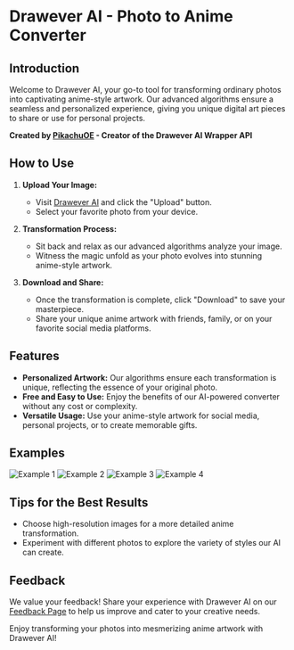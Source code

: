 # Drawever AI - Photo to Anime Converter

## Introduction
Welcome to Drawever AI, your go-to tool for transforming ordinary photos into captivating anime-style artwork. Our advanced algorithms ensure a seamless and personalized experience, giving you unique digital art pieces to share or use for personal projects.

**Created by [PikachuOE](https://replit.com/@PikachuOE) - Creator of the Drawever AI Wrapper API**

## How to Use
1. **Upload Your Image:**
   - Visit [Drawever AI](https://draweverai.com) and click the "Upload" button.
   - Select your favorite photo from your device.

2. **Transformation Process:**
   - Sit back and relax as our advanced algorithms analyze your image.
   - Witness the magic unfold as your photo evolves into stunning anime-style artwork.

3. **Download and Share:**
   - Once the transformation is complete, click "Download" to save your masterpiece.
   - Share your unique anime artwork with friends, family, or on your favorite social media platforms.

## Features
- **Personalized Artwork:** Our algorithms ensure each transformation is unique, reflecting the essence of your original photo.
- **Free and Easy to Use:** Enjoy the benefits of our AI-powered converter without any cost or complexity.
- **Versatile Usage:** Use your anime-style artwork for social media, personal projects, or to create memorable gifts.

## Examples
![Example 1](https://i.imgur.com/rBuOpJG.jpeg)
![Example 2](https://i.ibb.co/MRXgJYh/image.jpg)
![Example 3](https://i.ibb.co/6mWWnyV/image.jpg)
![Example 4](https://i.ibb.co/02TTXVb/image.jpg)

## Tips for the Best Results
- Choose high-resolution images for a more detailed anime transformation.
- Experiment with different photos to explore the variety of styles our AI can create.

## Feedback
We value your feedback! Share your experience with Drawever AI on our [Feedback Page](https://drawever.com/) to help us improve and cater to your creative needs.

Enjoy transforming your photos into mesmerizing anime artwork with Drawever AI!
